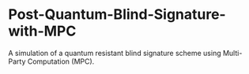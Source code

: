 # Post-Quantum-Blind-Signature-with-MPC
A simulation of a quantum resistant blind signature scheme using Multi-Party Computation (MPC).

